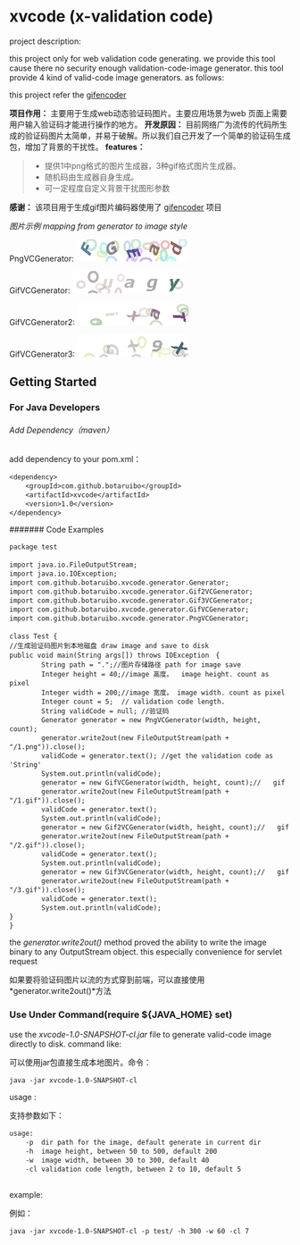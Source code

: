 # xvcode (x-validation code)


project description:

this project only for web validation code generating. we provide this tool cause there no security enough validation-code-image generator.
this tool provide 4 kind of valid-code image generators. as follows:

this project refer the [gifencoder][1]

**项目作用：**
主要用于生成web动态验证码图片。主要应用场景为web 页面上需要用户输入验证码才能进行操作的地方。
**开发原因：**
目前网络广为流传的代码所生成的验证码图片太简单，并易于破解。所以我们自己开发了一个简单的验证码生成包，增加了背景的干扰性。
**features：**
> - 提供1中png格式的图片生成器，3种gif格式图片生成器。
> - 随机码由生成器自身生成。
> - 可一定程度自定义背景干扰图形参数

**感谢：**
该项目用于生成gif图片编码器使用了 [gifencoder][1] 项目

*图片示例 mapping from generator to image style* 

PngVCGenerator:
![image](https://github.com/botaruibo/xvcode/blob/master/docs/imgs/1.png)

GifVCGenerator:
![image](https://github.com/botaruibo/xvcode/blob/master/docs/imgs/1.gif)

GifVCGenerator2:
![image](https://github.com/botaruibo/xvcode/blob/master/docs/imgs/2.gif)

GifVCGenerator3:
![image](https://github.com/botaruibo/xvcode/blob/master/docs/imgs/3.gif)

[1]: https://github.com/cloader/gifencoder

## Getting Started

### For Java Developers

###### Add Dependency（maven）

add dependency to your pom.xml：

```
<dependency>
	<groupId>com.github.botaruibo</groupId>
	<artifactId>xvcode</artifactId>
	<version>1.0</version>
</dependency>
```
####### Code Examples
```
package test

import java.io.FileOutputStream;
import java.io.IOException;
import com.github.botaruibo.xvcode.generator.Generator;
import com.github.botaruibo.xvcode.generator.Gif2VCGenerator;
import com.github.botaruibo.xvcode.generator.Gif3VCGenerator;
import com.github.botaruibo.xvcode.generator.GifVCGenerator;
import com.github.botaruibo.xvcode.generator.PngVCGenerator;

class Test {
//生成验证码图片到本地磁盘 draw image and save to disk
public void main(String args[]) throws IOException　{
		String path = ".";//图片存储路径 path for image save 
		Integer height = 40;//image 高度。  image height. count as pixel
		Integer width = 200;//image 宽度。 image width. count as pixel
		Integer count = 5;	// validation code length.
		String validCode = null; //验证码
		Generator generator = new PngVCGenerator(width, height, count);
        generator.write2out(new FileOutputStream(path + "/1.png")).close();
        validCode = generator.text(); //get the validation code as 'String'
        System.out.println(validCode);
        generator = new GifVCGenerator(width, height, count);//   gif
        generator.write2out(new FileOutputStream(path + "/1.gif")).close();
        validCode = generator.text();
        System.out.println(validCode);
        generator = new Gif2VCGenerator(width, height, count);//   gif
        generator.write2out(new FileOutputStream(path + "/2.gif")).close();
        validCode = generator.text();
        System.out.println(validCode);
        generator = new Gif3VCGenerator(width, height, count);//   gif
        generator.write2out(new FileOutputStream(path + "/3.gif")).close();
        validCode = generator.text();
        System.out.println(validCode);
}
}
```

the *generator.write2out()* method proved the ability to write the image binary to any OutputStream object. this especially convenience for servlet request

如果要将验证码图片以流的方式穿到前端，可以直接使用*generator.write2out()*方法


### Use Under Command(require ${JAVA_HOME} set)

use the *xvcode-1.0-SNAPSHOT-cl.jar* file to generate valid-code image directly to disk. command like:

可以使用jar包直接生成本地图片。命令：
```
java -jar xvcode-1.0-SNAPSHOT-cl
```
usage :

支持参数如下：
``` 
usage:
	-p	dir path for the image, default generate in current dir
	-h	image height, between 50 to 500, default 200
	-w	image width, between 30 to 300, default 40
	-cl	validation code length, between 2 to 10, default 5
	
```

example:

例如：
```
java -jar xvcode-1.0-SNAPSHOT-cl -p test/ -h 300 -w 60 -cl 7
```
